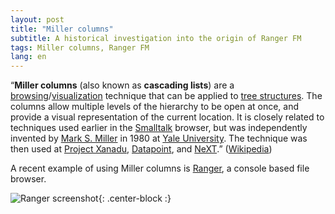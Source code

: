 ```yaml
---
layout: post
title: "Miller columns"
subtitle: A historical investigation into the origin of Ranger FM
tags: Miller columns, Ranger FM
lang: en
---
```


“**Miller columns** (also known as **cascading lists**) are a [browsing](https://en.wikipedia.org/wiki/File_manager#Navigational_file_manager)/[visualization](https://en.wikipedia.org/wiki/Information_visualization) technique that can be applied to [tree structures](https://en.wikipedia.org/wiki/Tree_(data_structure)). The columns allow multiple levels of the hierarchy to be open at once, and provide a visual representation of the current location. It is closely related to techniques used earlier in the [Smalltalk](https://en.wikipedia.org/wiki/Smalltalk) browser, but was independently invented by [Mark S. Miller](https://en.wikipedia.org/wiki/Mark_S._Miller) in 1980 at [Yale University](https://en.wikipedia.org/wiki/Yale_University). The technique was then used at [Project Xanadu](https://en.wikipedia.org/wiki/Project_Xanadu), [Datapoint](https://en.wikipedia.org/wiki/Datapoint), and [NeXT](https://en.wikipedia.org/wiki/NeXT).” ([Wikipedia](https://en.wikipedia.org/wiki/Miller_columns))

A recent example of using Miller columns is  [Ranger](https://github.com/ranger/ranger), a console based file browser.

![Ranger screenshot](https://raw.githubusercontent.com/ranger/ranger-assets/master/screenshots/screenshot.png){: .center-block :}

<!--- The next lines commented out, since they were replaced by markdown: 
<figure class="aligncenter size-large"><img src="https://raw.githubusercontent.com/ranger/ranger-assets/master/screenshots/screenshot.png" alt="Miller columns in Ranger"/></figure>
-->

